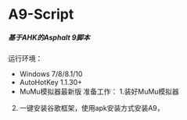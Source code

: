 # A9-Script
##### 基于AHK的Asphalt 9脚本

运行环境：
 - Windows 7/8/8.1/10
 - AutoHotKey 1.1.30+
 - MuMu模拟器最新版
准备工作：
 1.装好MuMu模拟器
 2. 一键安装谷歌框架，使用apk安装方式安装A9，
 